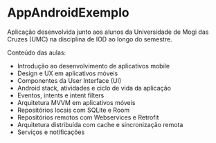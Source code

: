 # AppAndroidExemplo
Aplicação desenvolvida junto aos alunos da Universidade de Mogi das Cruzes (UMC) na disciplina de IOD ao longo do semestre.

Conteúdo das aulas:
- Introdução ao desenvolvimento de aplicativos mobile
- Design e UX em aplicativos móveis
- Componentes da User Interface (UI)
- Android stack, atividades e ciclo de vida da aplicação
- Eventos, intents e intent filters
- Arquitetura MVVM em aplicativos móveis
- Repositórios locais com SQLite e Room
- Repositórios remotos com Webservices e Retrofit
- Arquitetura distribuída com cache e sincronização remota
- Serviços e notificações
